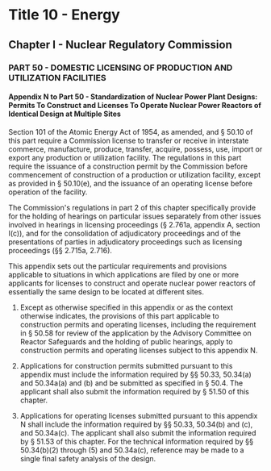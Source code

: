 
# Title 10 - Energy
## Chapter I - Nuclear Regulatory Commission
### PART 50 - DOMESTIC LICENSING OF PRODUCTION AND UTILIZATION FACILITIES
#### Appendix N to Part 50 - Standardization of Nuclear Power Plant Designs: Permits To Construct and Licenses To Operate Nuclear Power Reactors of Identical Design at Multiple Sites

Section 101 of the Atomic Energy Act of 1954, as amended, and § 50.10 of this part require a Commission license to transfer or receive in interstate commerce, manufacture, produce, transfer, acquire, possess, use, import or export any production or utilization facility. The regulations in this part require the issuance of a construction permit by the Commission before commencement of construction of a production or utilization facility, except as provided in § 50.10(e), and the issuance of an operating license before operation of the facility.

The Commission's regulations in part 2 of this chapter specifically provide for the holding of hearings on particular issues separately from other issues involved in hearings in licensing proceedings (§ 2.761a, appendix A, section I(c)), and for the consolidation of adjudicatory proceedings and of the presentations of parties in adjudicatory proceedings such as licensing proceedings (§§ 2.715a, 2.716).

This appendix sets out the particular requirements and provisions applicable to situations in which applications are filed by one or more applicants for licenses to construct and operate nuclear power reactors of essentially the same design to be located at different sites.

1. Except as otherwise specified in this appendix or as the context otherwise indicates, the provisions of this part applicable to construction permits and operating licenses, including the requirement in § 50.58 for review of the application by the Advisory Committee on Reactor Safeguards and the holding of public hearings, apply to construction permits and operating licenses subject to this appendix N.

2. Applications for construction permits submitted pursuant to this appendix must include the information required by §§ 50.33, 50.34(a) and 50.34a(a) and (b) and be submitted as specified in § 50.4. The applicant shall also submit the information required by § 51.50 of this chapter.

3. Applications for operating licenses submitted pursuant to this appendix N shall include the information required by §§ 50.33, 50.34(b) and (c), and 50.34a(c). The applicant shall also submit the information required by § 51.53 of this chapter. For the technical information required by §§ 50.34(b)(2) through (5) and 50.34a(c), reference may be made to a single final safety analysis of the design.
